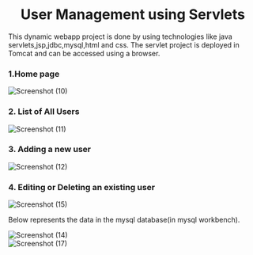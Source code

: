 <div style="text-align:center">

# User Management using Servlets

</div>

 This dynamic webapp project is done by using technologies like java servlets,jsp,jdbc,mysql,html and css. The servlet project is deployed in Tomcat and can be accessed using a browser. 
 
### 1.Home page

![Screenshot (10)](https://github.com/Ansu-s/Design_Patterns/assets/130679461/1fc40d3f-6d68-4e07-800b-3824d1816f2e)

### 2. List of All Users

![Screenshot (11)](https://github.com/Ansu-s/Design_Patterns/assets/130679461/40acfb4c-5f3b-46e2-ad34-8f9b7365cb36)

### 3. Adding a new user

![Screenshot (12)](https://github.com/Ansu-s/Design_Patterns/assets/130679461/a704440c-f69b-44a1-8751-08061d6c7cc0)

### 4. Editing or Deleting an existing user 

![Screenshot (15)](https://github.com/Ansu-s/Design_Patterns/assets/130679461/682bbc47-30b3-4078-8d0b-107958a2cedc)

 

Below represents the data in the mysql database(in mysql workbench).  

![Screenshot (14)](https://github.com/Ansu-s/Design_Patterns/assets/130679461/8df9dacb-a4e9-4898-a274-e867b6902850)  
![Screenshot (17)](https://github.com/Ansu-s/Design_Patterns/assets/130679461/d1aa286d-2405-43ae-9a0a-7956876ec845)

